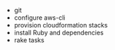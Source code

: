 - git
- configure aws-cli 
- provision cloudformation stacks
- install Ruby and dependencies
- rake tasks

